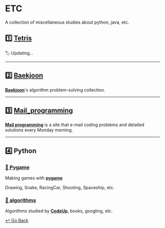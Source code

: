 # ETC

A collection of miscellaneous studies about python, java, etc.

## :one: [Tetris](https://github.com/lisy0123/Study/tree/master/ETC/Tetris)

:label:  Updating...

---

## :two: [Baekjoon](https://github.com/lisy0123/Study/tree/master/ETC/baekjoon)

**[Baekjoon](https://www.acmicpc.net/)**'s algorithm problem-solving collection.

---

## :three: [Mail_programming](https://github.com/lisy0123/Study/blob/master/ETC/Mail_programming)

**[Mail programming](https://mailprogramming.com/)** is a site that e-mail coding problems and detailed solutions every Monday morning. 

---

## :four: Python

### [:space_invader: Pygame](https://github.com/lisy0123/Study/tree/master/ETC/python/Pygame)

Making games with **[pygame](https://www.pygame.org)**

Drawing, Snake, RacingCar, Shooting, Spaceship, etc.

### [:memo: algorithms](https://github.com/lisy0123/Study/tree/master/ETC/python/algorithms)

Algorithms studied by **[CodeUp](https://codeup.kr/index.php)**, books, googling, etc.

[↩️ Go Back](https://github.com/lisy0123/Study)

